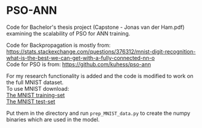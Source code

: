 # PSO-ANN
Code for Bachelor's thesis project (Capstone - Jonas van der Ham.pdf) examining the scalability of PSO for ANN training.  

Code for Backpropagation is mostly from: https://stats.stackexchange.com/questions/376312/mnist-digit-recognition-what-is-the-best-we-can-get-with-a-fully-connected-nn-o  
Code for PSO is from: https://github.com/kuhess/pso-ann  

For my research functionality is added and the code is modified to work on the full MNIST dataset.  
To use MNIST download:  
[The MNIST training-set](https://www.python-course.eu/data/mnist/mnist_train.csv)  
[The MNIST test-set](https://www.python-course.eu/data/mnist/mnist_test.csv)  

Put them in the directory and run `prep_MNIST_data.py` to create the numpy binaries which are used in the model.
